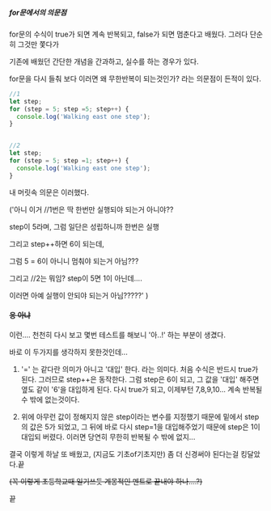 ##### for문에서의 의문점



for문의 수식이 true가 되면 계속 반복되고, false가 되면 멈춘다고 배웠다.
그러다 단순히 그것만 쫓다가 



기존에 배웠던 간단한 개념을 간과하고, 실수를 하는 경우가 있다.





for문을 다시 들춰 보다 이러면 왜 무한반복이 되는것인가? 라는 의문점이 든적이 있다.

```js
//1
let step;
for (step = 5; step =5; step++) {
  console.log('Walking east one step');
}


//2
let step;
for (step = 5; step =1; step++) {
  console.log('Walking east one step');
}
```

내 머릿속 의문은 이러했다.

('아니 이거 //1번은 딱 한번만 실행되야 되는거 아니야??

step이 5라며,  그럼 일단은 성립하니까 한번은 실행

그리고 step++하면 6이 되는데, 

그럼 5 = 6이 아니니 멈춰야 되는거 아님???


그리고 //2는 뭐임? step이 5면 1이 아닌데.... 

이러면 아예 실행이 안되야 되는거 아님?????' )







#### ~~응 아냐~~



이런.... 천천히 다시 보고 몇번 테스트를 해보니 '아..!' 하는 부분이 생겼다.

바로 이 두가지를 생각하지 못한것인데...

1.  '=' 는 같다란 의미가 아니고 '대입' 한다. 라는 의미다.
   처음 수식은 반드시 true가 된다. 그러므로 step++은 동작한다.
   그럼 step은 6이 되고, 그 값을 '대입' 해주면 옆도 같이 '6'을 대입하게 된다.
   다시 true가 되고, 이제부턴 7,8,9,10... 계속 반복될 수 밖에 없는것이다.

   

2.  위에 아무런 값이 정해지지 않은 step이라는 변수를 지정했기 때문에 
   밑에서 step의 값은 5가 되었고, 그 뒤에 바로 다시 step=1을 대입해주었기 때문에
   step은 1이 대입되 버렸다. 이러면 당연히 무한히 반복될 수 밖에 없지...





결국 이렇게 하날 또 배웠고, (지금도 기초of기초지만) 좀 더 신경써야 된다는걸 
킹달았다.끝

~~(꼭 이렇게 초등학교때 일기쓰듯 계몽적인 멘트로 끝내야 하나....?)~~





끝